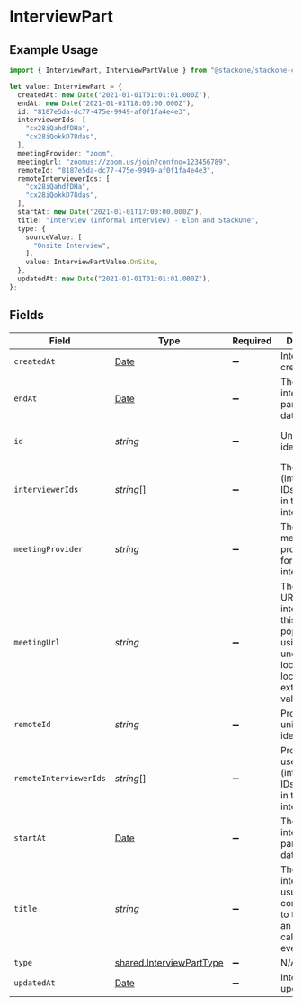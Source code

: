 # InterviewPart

## Example Usage

```typescript
import { InterviewPart, InterviewPartValue } from "@stackone/stackone-client-ts/sdk/models/shared";

let value: InterviewPart = {
  createdAt: new Date("2021-01-01T01:01:01.000Z"),
  endAt: new Date("2021-01-01T18:00:00.000Z"),
  id: "8187e5da-dc77-475e-9949-af0f1fa4e4e3",
  interviewerIds: [
    "cx28iQahdfDHa",
    "cx28iQokkD78das",
  ],
  meetingProvider: "zoom",
  meetingUrl: "zoomus://zoom.us/join?confno=123456789",
  remoteId: "8187e5da-dc77-475e-9949-af0f1fa4e4e3",
  remoteInterviewerIds: [
    "cx28iQahdfDHa",
    "cx28iQokkD78das",
  ],
  startAt: new Date("2021-01-01T17:00:00.000Z"),
  title: "Interview (Informal Interview) - Elon and StackOne",
  type: {
    sourceValue: [
      "Onsite Interview",
    ],
    value: InterviewPartValue.OnSite,
  },
  updatedAt: new Date("2021-01-01T01:01:01.000Z"),
};
```

## Fields

| Field                                                                                                                                    | Type                                                                                                                                     | Required                                                                                                                                 | Description                                                                                                                              | Example                                                                                                                                  |
| ---------------------------------------------------------------------------------------------------------------------------------------- | ---------------------------------------------------------------------------------------------------------------------------------------- | ---------------------------------------------------------------------------------------------------------------------------------------- | ---------------------------------------------------------------------------------------------------------------------------------------- | ---------------------------------------------------------------------------------------------------------------------------------------- |
| `createdAt`                                                                                                                              | [Date](https://developer.mozilla.org/en-US/docs/Web/JavaScript/Reference/Global_Objects/Date)                                            | :heavy_minus_sign:                                                                                                                       | Interview part created date                                                                                                              | 2021-01-01T01:01:01.000Z                                                                                                                 |
| `endAt`                                                                                                                                  | [Date](https://developer.mozilla.org/en-US/docs/Web/JavaScript/Reference/Global_Objects/Date)                                            | :heavy_minus_sign:                                                                                                                       | The specific interview part's end date                                                                                                   | 2021-01-01T18:00:00.000Z                                                                                                                 |
| `id`                                                                                                                                     | *string*                                                                                                                                 | :heavy_minus_sign:                                                                                                                       | Unique identifier                                                                                                                        | 8187e5da-dc77-475e-9949-af0f1fa4e4e3                                                                                                     |
| `interviewerIds`                                                                                                                         | *string*[]                                                                                                                               | :heavy_minus_sign:                                                                                                                       | The user (interviewer) IDs taking part in this specific interview.                                                                       | [<br/>"cx28iQahdfDHa",<br/>"cx28iQokkD78das"<br/>]                                                                                       |
| `meetingProvider`                                                                                                                        | *string*                                                                                                                                 | :heavy_minus_sign:                                                                                                                       | The video meeting provider used for the interview.                                                                                       | zoom                                                                                                                                     |
| `meetingUrl`                                                                                                                             | *string*                                                                                                                                 | :heavy_minus_sign:                                                                                                                       | The meeting URL for the interview - this may be populated using the underlying location if the location string extracted is a valid url. | zoomus://zoom.us/join?confno=123456789                                                                                                   |
| `remoteId`                                                                                                                               | *string*                                                                                                                                 | :heavy_minus_sign:                                                                                                                       | Provider's unique identifier                                                                                                             | 8187e5da-dc77-475e-9949-af0f1fa4e4e3                                                                                                     |
| `remoteInterviewerIds`                                                                                                                   | *string*[]                                                                                                                               | :heavy_minus_sign:                                                                                                                       | Provider's user (interviewer) IDs taking part in this specific interview.                                                                | [<br/>"cx28iQahdfDHa",<br/>"cx28iQokkD78das"<br/>]                                                                                       |
| `startAt`                                                                                                                                | [Date](https://developer.mozilla.org/en-US/docs/Web/JavaScript/Reference/Global_Objects/Date)                                            | :heavy_minus_sign:                                                                                                                       | The specific interview part's start date                                                                                                 | 2021-01-01T17:00:00.000Z                                                                                                                 |
| `title`                                                                                                                                  | *string*                                                                                                                                 | :heavy_minus_sign:                                                                                                                       | The title of interview, usually corresponding to the title of an associated calendar event                                               | Interview (Informal Interview) - Elon and StackOne                                                                                       |
| `type`                                                                                                                                   | [shared.InterviewPartType](../../../sdk/models/shared/interviewparttype.md)                                                              | :heavy_minus_sign:                                                                                                                       | N/A                                                                                                                                      |                                                                                                                                          |
| `updatedAt`                                                                                                                              | [Date](https://developer.mozilla.org/en-US/docs/Web/JavaScript/Reference/Global_Objects/Date)                                            | :heavy_minus_sign:                                                                                                                       | Interview part updated date                                                                                                              | 2021-01-01T01:01:01.000Z                                                                                                                 |